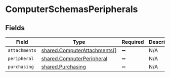 # ComputerSchemasPeripherals


## Fields

| Field                                                                      | Type                                                                       | Required                                                                   | Description                                                                |
| -------------------------------------------------------------------------- | -------------------------------------------------------------------------- | -------------------------------------------------------------------------- | -------------------------------------------------------------------------- |
| `attachments`                                                              | [shared.ComputerAttachments](../../models/shared/computerattachments.md)[] | :heavy_minus_sign:                                                         | N/A                                                                        |
| `peripheral`                                                               | [shared.ComputerPeripheral](../../models/shared/computerperipheral.md)     | :heavy_minus_sign:                                                         | N/A                                                                        |
| `purchasing`                                                               | [shared.Purchasing](../../models/shared/purchasing.md)                     | :heavy_minus_sign:                                                         | N/A                                                                        |